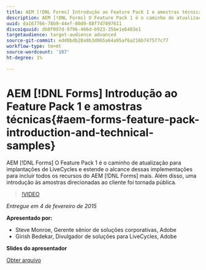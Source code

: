 ```yaml
---
title: AEM [!DNL Forms] Introdução ao Feature Pack 1 e amostras técnicas
description: AEM [!DNL Forms] O Feature Pack 1 é o caminho de atualização para implantações de LiveCycles e estende o alcance dessas implementações para incluir todos os recursos do AEM [!DNL Forms] mais. Além disso, uma introdução às amostras direcionadas ao cliente foi tornada pública.
uuid: da167766-78b9-44ef-80d9-88f7d7897611
discoiquuid: db0f097d-9796-466d-b923-35be1e6483e1
targetaudience: target-audience advanced
source-git-commit: edd0bdb28a9b3d065a64a95af6a216b747577c77
workflow-type: tm+mt
source-wordcount: '107'
ht-degree: 1%

---
```


# AEM [!DNL Forms] Introdução ao Feature Pack 1 e amostras técnicas{#aem-forms-feature-pack-introduction-and-technical-samples}

AEM [!DNL Forms] O Feature Pack 1 é o caminho de atualização para implantações de LiveCycles e estende o alcance dessas implementações para incluir todos os recursos do AEM [!DNL Forms] mais. Além disso, uma introdução às amostras direcionadas ao cliente foi tornada pública.

>[!VIDEO](https://video.tv.adobe.com/v/19380/?quality=9)

*Entregue em 4 de fevereiro de 2015*

**Apresentado por:**

* Steve Monroe, Gerente sênior de soluções corporativas, Adobe
* Girish Bedekar, Divulgador de soluções para LiveCycles, Adobe

**Slides do apresentador**

[Obter arquivo](assets/aem-forms-fp1-2015-0204.pdf)
<!--
[Get back to the Overview](https://helpx.adobe.com/experience-manager/kt/eseminars/gems/aem-index.html)
-->

